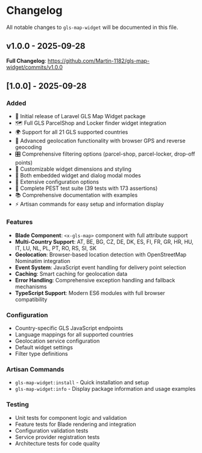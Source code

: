# Changelog

All notable changes to `gls-map-widget` will be documented in this file.

## v1.0.0 - 2025-09-28

**Full Changelog**: https://github.com/Martin-1182/gls-map-widget/commits/v1.0.0

## [1.0.0] - 2025-09-28

### Added

- 🎉 Initial release of Laravel GLS Map Widget package
- 🗺️ Full GLS ParcelShop and Locker finder widget integration
- 🌍 Support for all 21 GLS supported countries
- 📍 Advanced geolocation functionality with browser GPS and reverse geocoding
- 🎛️ Comprehensive filtering options (parcel-shop, parcel-locker, drop-off points)
- 🎨 Customizable widget dimensions and styling
- 📱 Both embedded widget and dialog modal modes
- 🔧 Extensive configuration options
- 🧪 Complete PEST test suite (39 tests with 173 assertions)
- 📚 Comprehensive documentation with examples
- ⚡ Artisan commands for easy setup and information display

### Features

- **Blade Component**: `<x-gls-map>` component with full attribute support
- **Multi-Country Support**: AT, BE, BG, CZ, DE, DK, ES, FI, FR, GR, HR, HU, IT, LU, NL, PL, PT, RO, RS, SI, SK
- **Geolocation**: Browser-based location detection with OpenStreetMap Nominatim integration
- **Event System**: JavaScript event handling for delivery point selection
- **Caching**: Smart caching for geolocation data
- **Error Handling**: Comprehensive exception handling and fallback mechanisms
- **TypeScript Support**: Modern ES6 modules with full browser compatibility

### Configuration

- Country-specific GLS JavaScript endpoints
- Language mappings for all supported countries
- Geolocation service configuration
- Default widget settings
- Filter type definitions

### Artisan Commands

- `gls-map-widget:install` - Quick installation and setup
- `gls-map-widget:info` - Display package information and usage examples

### Testing

- Unit tests for component logic and validation
- Feature tests for Blade rendering and integration
- Configuration validation tests
- Service provider registration tests
- Architecture tests for code quality
